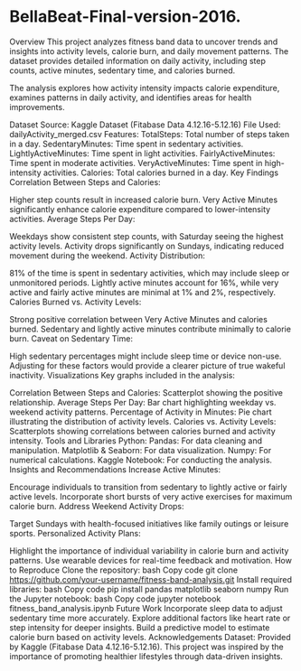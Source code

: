# BellaBeat-Final-version-2016.
Overview
This project analyzes fitness band data to uncover trends and insights into activity levels, calorie burn, and daily movement patterns. The dataset provides detailed information on daily activity, including step counts, active minutes, sedentary time, and calories burned.

The analysis explores how activity intensity impacts calorie expenditure, examines patterns in daily activity, and identifies areas for health improvements.

Dataset
Source: Kaggle Dataset (Fitabase Data 4.12.16-5.12.16)
File Used: dailyActivity_merged.csv
Features:
TotalSteps: Total number of steps taken in a day.
SedentaryMinutes: Time spent in sedentary activities.
LightlyActiveMinutes: Time spent in light activities.
FairlyActiveMinutes: Time spent in moderate activities.
VeryActiveMinutes: Time spent in high-intensity activities.
Calories: Total calories burned in a day.
Key Findings
Correlation Between Steps and Calories:

Higher step counts result in increased calorie burn.
Very Active Minutes significantly enhance calorie expenditure compared to lower-intensity activities.
Average Steps Per Day:

Weekdays show consistent step counts, with Saturday seeing the highest activity levels.
Activity drops significantly on Sundays, indicating reduced movement during the weekend.
Activity Distribution:

81% of the time is spent in sedentary activities, which may include sleep or unmonitored periods.
Lightly active minutes account for 16%, while very active and fairly active minutes are minimal at 1% and 2%, respectively.
Calories Burned vs. Activity Levels:

Strong positive correlation between Very Active Minutes and calories burned.
Sedentary and lightly active minutes contribute minimally to calorie burn.
Caveat on Sedentary Time:

High sedentary percentages might include sleep time or device non-use. Adjusting for these factors would provide a clearer picture of true wakeful inactivity.
Visualizations
Key graphs included in the analysis:

Correlation Between Steps and Calories: Scatterplot showing the positive relationship.
Average Steps Per Day: Bar chart highlighting weekday vs. weekend activity patterns.
Percentage of Activity in Minutes: Pie chart illustrating the distribution of activity levels.
Calories vs. Activity Levels: Scatterplots showing correlations between calories burned and activity intensity.
Tools and Libraries
Python:
Pandas: For data cleaning and manipulation.
Matplotlib & Seaborn: For data visualization.
Numpy: For numerical calculations.
Kaggle Notebook: For conducting the analysis.
Insights and Recommendations
Increase Active Minutes:

Encourage individuals to transition from sedentary to lightly active or fairly active levels.
Incorporate short bursts of very active exercises for maximum calorie burn.
Address Weekend Activity Drops:

Target Sundays with health-focused initiatives like family outings or leisure sports.
Personalized Activity Plans:

Highlight the importance of individual variability in calorie burn and activity patterns.
Use wearable devices for real-time feedback and motivation.
How to Reproduce
Clone the repository:
bash
Copy code
git clone https://github.com/your-username/fitness-band-analysis.git
Install required libraries:
bash
Copy code
pip install pandas matplotlib seaborn numpy
Run the Jupyter notebook:
bash
Copy code
jupyter notebook fitness_band_analysis.ipynb
Future Work
Incorporate sleep data to adjust sedentary time more accurately.
Explore additional factors like heart rate or step intensity for deeper insights.
Build a predictive model to estimate calorie burn based on activity levels.
Acknowledgements
Dataset: Provided by Kaggle (Fitabase Data 4.12.16-5.12.16).
This project was inspired by the importance of promoting healthier lifestyles through data-driven insights.
